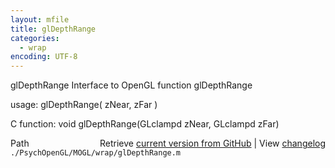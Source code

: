 ```yaml
---
layout: mfile
title: glDepthRange
categories:
  - wrap
encoding: UTF-8
---
```


glDepthRange  Interface to OpenGL function glDepthRange  

usage:  glDepthRange( zNear, zFar )  

C function:  void glDepthRange(GLclampd zNear, GLclampd zFar)  


<div class="code_header" style="text-align:right;">
  <span style="float:left;">Path&nbsp;&nbsp;</span> <span class="counter">Retrieve <a href=
  "https://raw.github.com/Psychtoolbox-3/Psychtoolbox-3/beta/./PsychOpenGL/MOGL/wrap/glDepthRange.m">current version from GitHub</a> | View <a href=
  "https://github.com/Psychtoolbox-3/Psychtoolbox-3/commits/beta/./PsychOpenGL/MOGL/wrap/glDepthRange.m">changelog</a></span>
</div>
<div class="code">
  <code>./PsychOpenGL/MOGL/wrap/glDepthRange.m</code>
</div>
